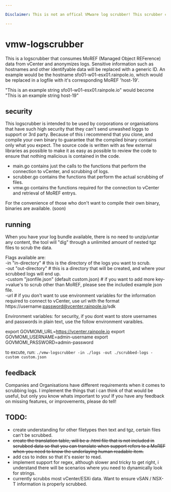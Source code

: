 ```yaml
---

Disclaimer: This is not an offical VMware log scrubber! This scrubber comes with no warranty or guarantee and it's your own responsiblity to verify that all sensitive information has been removed before sharing the logs. 

---
```


# vmw-logscrubber

This is a logscrubber that consumes MoREF (Managed Object REFerence) data from vCenter and anonymizes logs.
Sensitive information such as hostnames and other identifyable data will be replaced with a generic ID.
An example would be the hostname sfo01-w01-esx01.rainpole.io, which would be replaced in a logfile with it's corresponding MoREF 'host-19'.

"This is an example string sfo01-w01-esx01.rainpole.io" would become "This is an example string host-19"

## security

This logscrubber is intended to be used by corporations or organisations that have such high security that they
can't send unwashed loggs to support or 3rd party. Because of this i recommend that you clone, and compile your
own binary to guarantee that the compiled binary contains only what you expect. The source code is written with
as few external libraries as possible to make it as easy as possible to review the code to ensure that nothing
malicious is contained in the code.

- main.go contains just the calls to the functions that perform the connection to vCenter, and scrubbing of logs.
- scrubber.go contains the functions that perform the actual scrubbing of files.
- vmw.go contains the functions required for the connection to vCenter and retrieval of MoREF entrys.

For the convenience of those who don't want to compile their own binary, binaries are available. (soon)

## running

When you have your log bundle available, there is no need to unzip/untar any content, the tool will "dig" through a unlimited
amount of nested tgz files to scrub the data.

Flags available are: <br/>
-in "in-directory" # this is the directory of the logs you want to scrub.<br/>
-out "out-directory" # this is a directory that will be created, and where your scrubbed logs will end up.<br/>
-custom "jsonfile.json" (default custom.json) # if you want to add more key->value's to scrub other than MoREF, please see the included example json file.<br/>
-url # if you don't want to use environment variables for the information required to connect to vCenter, use url with the format https://username:password@vcenter.rainpole.io/sdk<br/>

Environment variables:
for security, if you dont want to store usernames and passwords in plain text, use the follow environment varaibles.

export GOVMOMI_URL=https://vcenter.rainpole.io
export GOVMOMI_USERNAME=admin-username
export GOVMOMI_PASSWORD=admin-password

to excute, run: ```./vmw-logscrubber -in ./logs -out ./scrubbed-logs -custom custom.json```

## feedback
Companies and Organisations have different requirements when it comes to scrubbing logs. I implement the things that i can think of
that would be useful, but only you know whats important to you! If you have any feedback on missing features, or improvements, please do tell!

## TODO:

- create understanding for other filetypes then text and tgz, certain files can't be scrubbed.
- ~~create the translation table, will be a .html file that is not included in scrubbed data so that you can translate when support refers to a MoREF when you need to know the underlaying human readable item.~~
- add css to index so that it's easier to read.
- implement support for regex, although slower and tricky to get right, i understand there will be scenarios where you need to dynamically look for strings.
- currently scrubbs most vCenter/ESXi data. Want to ensure vSAN / NSX-T information is properly scrubbed.

